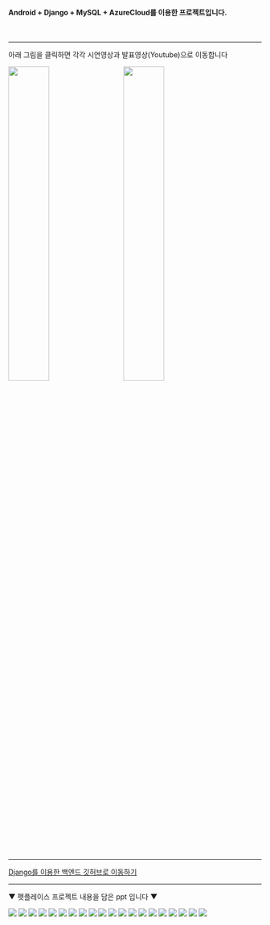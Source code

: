 #### Android + Django + MySQL + AzureCloud를 이용한 프로젝트입니다.

<br>
<hr/>

<p>아래 그림을 클릭하면 각각 시연영상과 발표영상(Youtube)으로 이동합니다</p>
<a href="https://youtu.be/t2Cvoo3Vm1k">
<img src="https://user-images.githubusercontent.com/37690467/104351104-4cd58500-5548-11eb-810a-aa85870a279c.jpg" width="40%"></img></a>
 &nbsp; &nbsp; &nbsp;
<a href="https://youtu.be/j9YaQoilU_Y">
<img src="https://user-images.githubusercontent.com/37690467/104352425-02550800-554a-11eb-90d1-22b05cf38b2b.jpg" width="40%" ></img></a>

<hr/>
<a href ="https://github.com/Jiyoung326/PetPlace_Backend.git">Django를 이용한 백엔드 깃허브로 이동하기</a>
<hr/>
<div float:left>
<p>▼ 펫플레이스 프로젝트 내용을 담은 ppt 입니다 ▼</p>
<img src="https://user-images.githubusercontent.com/37690467/105202290-2a192100-5b85-11eb-8a66-44693ab7c66f.jpg"></img>
<img src="https://user-images.githubusercontent.com/37690467/105202293-2ab1b780-5b85-11eb-8851-e30a0661054d.jpg"></img>
<img src="https://user-images.githubusercontent.com/37690467/105202294-2ab1b780-5b85-11eb-9a3c-5b52edf66bf8.jpg"></img>
<img src="https://user-images.githubusercontent.com/37690467/105202296-2b4a4e00-5b85-11eb-8d3d-081cbf06d47f.jpg"></img>
<img src="https://user-images.githubusercontent.com/37690467/105202300-2be2e480-5b85-11eb-8b6d-23dd7e36a52a.jpg"></img>
<img src="https://user-images.githubusercontent.com/37690467/105202303-2be2e480-5b85-11eb-9ebe-9e2471c820a7.jpg"></img>
<img src="https://user-images.githubusercontent.com/37690467/105202305-2c7b7b00-5b85-11eb-87c9-70ece40f4345.jpg"></img>
<img src="https://user-images.githubusercontent.com/37690467/105202310-2d141180-5b85-11eb-8330-0df3ae92cf8b.jpg"></img>
<img src="https://user-images.githubusercontent.com/37690467/105202263-24bbd680-5b85-11eb-947b-1a5d13c946f9.jpg"></img>
<img src="https://user-images.githubusercontent.com/37690467/105202269-25ed0380-5b85-11eb-85fd-ed25c9406c4a.jpg"></img>
<img src="https://user-images.githubusercontent.com/37690467/105202270-26859a00-5b85-11eb-9518-0d17043042ad.jpg"></img>
<img src="https://user-images.githubusercontent.com/37690467/105202272-26859a00-5b85-11eb-8a92-096e8c020a08.jpg"></img>
<img src="https://user-images.githubusercontent.com/37690467/105202273-271e3080-5b85-11eb-911c-fc23c037a7f7.jpg"></img>
<img src="https://user-images.githubusercontent.com/37690467/105202275-271e3080-5b85-11eb-90b8-f8efcb70ef3d.jpg"></img>
<img src="https://user-images.githubusercontent.com/37690467/105202277-27b6c700-5b85-11eb-89af-b72fd6d4c43a.jpg"></img>
<img src="https://user-images.githubusercontent.com/37690467/105202279-284f5d80-5b85-11eb-9b2a-e45e4935daf1.jpg"></img>
<img src="https://user-images.githubusercontent.com/37690467/105202281-28e7f400-5b85-11eb-9007-f3098dab1e49.jpg"></img>
<img src="https://user-images.githubusercontent.com/37690467/105202285-28e7f400-5b85-11eb-8023-fa94518b5e1f.jpg"></img>
<img src="https://user-images.githubusercontent.com/37690467/105202288-29808a80-5b85-11eb-8a16-208745588509.jpg"></img>
<img src="https://user-images.githubusercontent.com/37690467/105202289-29808a80-5b85-11eb-8119-1243f61dec1a.jpg"></img>
</div>
